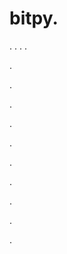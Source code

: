 # bitpy.
.
.
.
.












.






















































.
























.



























.

















































































.































































.































































































.















.


































































.





































.
